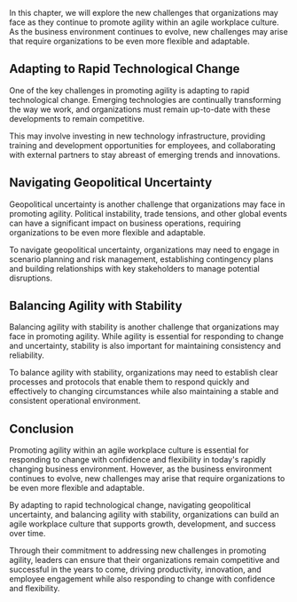 
In this chapter, we will explore the new challenges that organizations may face as they continue to promote agility within an agile workplace culture. As the business environment continues to evolve, new challenges may arise that require organizations to be even more flexible and adaptable.

Adapting to Rapid Technological Change
--------------------------------------

One of the key challenges in promoting agility is adapting to rapid technological change. Emerging technologies are continually transforming the way we work, and organizations must remain up-to-date with these developments to remain competitive.

This may involve investing in new technology infrastructure, providing training and development opportunities for employees, and collaborating with external partners to stay abreast of emerging trends and innovations.

Navigating Geopolitical Uncertainty
-----------------------------------

Geopolitical uncertainty is another challenge that organizations may face in promoting agility. Political instability, trade tensions, and other global events can have a significant impact on business operations, requiring organizations to be even more flexible and adaptable.

To navigate geopolitical uncertainty, organizations may need to engage in scenario planning and risk management, establishing contingency plans and building relationships with key stakeholders to manage potential disruptions.

Balancing Agility with Stability
--------------------------------

Balancing agility with stability is another challenge that organizations may face in promoting agility. While agility is essential for responding to change and uncertainty, stability is also important for maintaining consistency and reliability.

To balance agility with stability, organizations may need to establish clear processes and protocols that enable them to respond quickly and effectively to changing circumstances while also maintaining a stable and consistent operational environment.

Conclusion
----------

Promoting agility within an agile workplace culture is essential for responding to change with confidence and flexibility in today's rapidly changing business environment. However, as the business environment continues to evolve, new challenges may arise that require organizations to be even more flexible and adaptable.

By adapting to rapid technological change, navigating geopolitical uncertainty, and balancing agility with stability, organizations can build an agile workplace culture that supports growth, development, and success over time.

Through their commitment to addressing new challenges in promoting agility, leaders can ensure that their organizations remain competitive and successful in the years to come, driving productivity, innovation, and employee engagement while also responding to change with confidence and flexibility.
